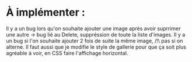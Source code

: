 # À implémenter :

Il y a un bug lors qu'on souhaite ajouter une image après avoir suprrimer une autre -> bug lié au Delete, suppréssion de toute la liste d'images.
Il y a un bug si l'on souhaite ajouter 2 fois de suite la même image, /!\ pas si on alterne.
Il faut aussi que je modifie le style de gallerie pour que ça soit plus agréable à voir, en CSS faire l'affichage horizontal.
